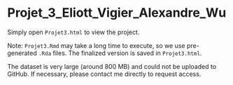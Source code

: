# Projet_3_Eliott_Vigier_Alexandre_Wu

Simply open `Projet3.html` to view the project.

Note: `Projet3.Rmd` may take a long time to execute, so we use pre-generated `.Rda` files. The finalized version is saved in `Projet3.html`.

The dataset is very large (around 800 MB) and could not be uploaded to GitHub. If necessary, please contact me directly to request access.
